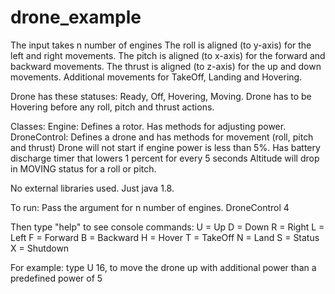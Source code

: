 # drone_example
The input takes n number of engines
The roll is aligned (to y-axis) for the left and right movements.
The pitch is aligned (to x-axis) for the forward and backward movements.
The thrust is aligned (to z-axis) for the up and down movements.
Additional movements for TakeOff, Landing and Hovering.

Drone has these statuses: Ready, Off, Hovering, Moving.
Drone has to be Hovering before any roll, pitch and thrust actions.

Classes:
Engine: Defines a rotor. Has methods for adjusting power.
DroneControl: Defines a drone and has methods for movement (roll, pitch and thrust)
            Drone will not start if engine power is less than 5%.
            Has battery discharge timer that lowers 1 percent for every 5 seconds
            Altitude will drop in MOVING status for a roll or pitch.

No external libraries used. Just java 1.8.

To run: Pass the argument for n number of engines.
DroneControl 4

Then type "help" to see console commands:
	 U <power increment> = Up
	 D <power increment> = Down
	 R <power increment> = Right
	 L <power increment> = Left
	 F <power increment> = Forward
	 B <power increment> = Backward
	 H = Hover
	 T = TakeOff
	 N = Land
	 S = Status
	 X = Shutdown
   
For example: type U 16, to move the drone up with additional power than a predefined power of 5
